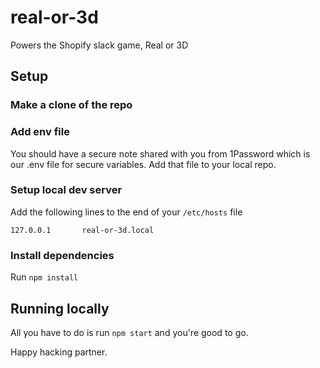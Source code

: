 # real-or-3d
Powers the Shopify slack game, Real or 3D


## Setup

### Make a clone of the repo

### Add env file
You should have a secure note shared with you from 1Password which is our .env file for secure variables. Add that file to your local repo.

### Setup local dev server
Add the following lines to the end of your `/etc/hosts` file

```
127.0.0.1       real-or-3d.local
```

### Install dependencies
Run `npm install`

## Running locally
All you have to do is run `npm start` and you're good to go.


Happy hacking partner.